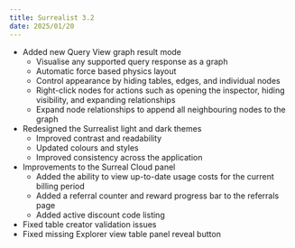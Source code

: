 ```yaml
---
title: Surrealist 3.2
date: 2025/01/20
---
```


- Added new Query View graph result mode
	- Visualise any supported query response as a graph
	- Automatic force based physics layout
	- Control appearance by hiding tables, edges, and individual nodes
	- Right-click nodes for actions such as opening the inspector, hiding visibility, and expanding relationships
	- Expand node relationships to append all neighbouring nodes to the graph
- Redesigned the Surrealist light and dark themes
	- Improved contrast and readability
	- Updated colours and styles
	- Improved consistency across the application
- Improvements to the Surreal Cloud panel
	- Added the ability to view up-to-date usage costs for the current billing period
	- Added a referral counter and reward progress bar to the referrals page
	- Added active discount code listing
- Fixed table creator validation issues
- Fixed missing Explorer view table panel reveal button